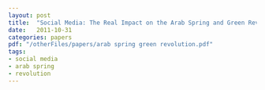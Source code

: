 ```yaml
---
layout: post
title:  "Social Media: The Real Impact on the Arab Spring and Green Revolution"
date:   2011-10-31
categories: papers
pdf: "/otherFiles/papers/arab spring green revolution.pdf"
tags: 
- social media
- arab spring
- revolution
---
```

